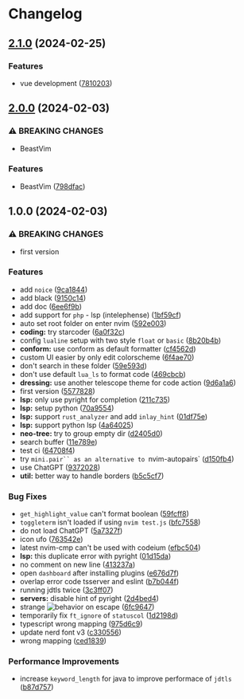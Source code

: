 # Changelog

## [2.1.0](https://github.com/loctvl842/nvim/compare/v2.0.0...v2.1.0) (2024-02-25)


### Features

* vue development ([7810203](https://github.com/loctvl842/nvim/commit/7810203e677eda33205ac33c2764eb28d466857b))

## [2.0.0](https://github.com/loctvl842/nvim/compare/v1.0.0...v2.0.0) (2024-02-03)


### ⚠ BREAKING CHANGES

* BeastVim

### Features

* BeastVim ([798dfac](https://github.com/loctvl842/nvim/commit/798dfac3578086bd135e6dc6e041d89714016fde))

## 1.0.0 (2024-02-03)


### ⚠ BREAKING CHANGES

* first version

### Features

* add `noice` ([9ca1844](https://github.com/loctvl842/nvim/commit/9ca184426d8c0b84acc61b9c53ccf74b534f3191))
* add black ([9150c14](https://github.com/loctvl842/nvim/commit/9150c143c1676f72c2c34979d7f654319346ee56))
* add doc ([6ee6f9b](https://github.com/loctvl842/nvim/commit/6ee6f9b5a64472879e4e2ec4966262b402adc8fa))
* add support for `php` - lsp (intelephense) ([1bf59cf](https://github.com/loctvl842/nvim/commit/1bf59cfa3a3e9db2994d6f4ef9127a9303b227b4))
* auto set root folder on enter nvim ([592e003](https://github.com/loctvl842/nvim/commit/592e003f1385cf35da6fdd91fbd002af41efa95b))
* **coding:** try starcoder ([6a0f32c](https://github.com/loctvl842/nvim/commit/6a0f32cd18eb2a747c2de40678d675aef897eafc))
* config `lualine` setup with two style `float` or `basic` ([8b20b4b](https://github.com/loctvl842/nvim/commit/8b20b4ba625fe867d26c548db8d4fbb464949869))
* **conform:** use conform as default formatter ([cf4562d](https://github.com/loctvl842/nvim/commit/cf4562d3b1fcc35b35b3b8ad288b08adadeab7d3))
* custom UI easier by only edit colorscheme ([6f4ae70](https://github.com/loctvl842/nvim/commit/6f4ae70e7ab720cd9d850f9fe4c0db53222d8a92))
* don't search in these folder ([59e593d](https://github.com/loctvl842/nvim/commit/59e593dfc9e7e741cfbb1ae9642ba1085cb53ae5))
* don't use default `lua_ls` to format code ([469cbcb](https://github.com/loctvl842/nvim/commit/469cbcbc71f4b8133937a12425db48a18a2846ee))
* **dressing:** use another telescope theme for code action ([9d6a1a6](https://github.com/loctvl842/nvim/commit/9d6a1a67c4f5cf52dc5220b1e8084066f7911da9))
* first version ([5577828](https://github.com/loctvl842/nvim/commit/5577828100304b650d6afaaa305004b1b1047a34))
* **lsp:** only use pyright for completion ([211c735](https://github.com/loctvl842/nvim/commit/211c735b41a73824f5a74d932d492da345c4e338))
* **lsp:** setup python ([70a9554](https://github.com/loctvl842/nvim/commit/70a9554947e91d79667c42728a6c588059697881))
* **lsp:** support `rust_analyzer` and add `inlay_hint` ([01df75e](https://github.com/loctvl842/nvim/commit/01df75e5f51a5604e2a3939fd7da6892c1be6ba0))
* **lsp:** support python lsp ([4a64025](https://github.com/loctvl842/nvim/commit/4a64025987b9b1f738449b820db0d7504ad485b4))
* **neo-tree:** try to group empty dir ([d2405d0](https://github.com/loctvl842/nvim/commit/d2405d091250ab6a86420fb3a87e81088c3cb16a))
* search buffer ([11e789e](https://github.com/loctvl842/nvim/commit/11e789e5a18bac3aa36e4046ef18da0b3e0a5dcc))
* test ci ([64708f4](https://github.com/loctvl842/nvim/commit/64708f40667dffee02bc5ad059bcf7ecbe738218))
* try `mini.pair`` as an alternative to `nvim-autopairs` ([d150fb4](https://github.com/loctvl842/nvim/commit/d150fb4c7870bf47529aa3f28b8a27c22d3cca29))
* use ChatGPT ([9372028](https://github.com/loctvl842/nvim/commit/937202880a2e72c7c65bc5e2fd8c9398e1ca9697))
* **util:** better way to handle borders ([b5c5cf7](https://github.com/loctvl842/nvim/commit/b5c5cf74e317d76d5bcd524b3e6ddd63d57bc913))


### Bug Fixes

* `get_highlight_value` can't format boolean ([59fcff8](https://github.com/loctvl842/nvim/commit/59fcff868f8b594deff63205c93a3825ce3d0d27))
* `toggleterm` isn't loaded if using `nvim test.js` ([bfc7558](https://github.com/loctvl842/nvim/commit/bfc7558eccdb168f7f0cc8900785aa76207b1e07))
* do not load ChatGPT ([5a7327f](https://github.com/loctvl842/nvim/commit/5a7327f0e28b163ec42f8a9d11aaa8feb5973cc2))
* icon ufo ([763542e](https://github.com/loctvl842/nvim/commit/763542e2929065333257ea677fd354c5b8d39e5a))
* latest nvim-cmp can't be used with codeium ([efbc504](https://github.com/loctvl842/nvim/commit/efbc504cb1442ed19c64c9f2f864a8a967bfb57b))
* **lsp:** this duplicate error with pyright ([01d15da](https://github.com/loctvl842/nvim/commit/01d15da49e026b5a5660ffee142bd9e6f24da925))
* no comment on new line ([413237a](https://github.com/loctvl842/nvim/commit/413237a45868c573eea94a2e26fd3b2015c87e6b))
* open `dashboard` after installing plugins ([e676d7f](https://github.com/loctvl842/nvim/commit/e676d7fcb8aac01adec057e6a6f7030dd066c70c))
* overlap error code tsserver and eslint ([b7b044f](https://github.com/loctvl842/nvim/commit/b7b044f48964ee0a478e9a35163e2e752b34f477))
* running jdtls twice ([3c3ff07](https://github.com/loctvl842/nvim/commit/3c3ff074182ea149e4c9a2820d766ee0dec3a46c))
* **servers:** disable hint of pyright ([2d4bed4](https://github.com/loctvl842/nvim/commit/2d4bed48cfa16525641ff09ac44a63e2df56025f))
* strange ![behavior](https://www.reddit.com/r/neovim/comments/11tn1oy/comment/jcky0kt/?context=3) on escape ([6fc9647](https://github.com/loctvl842/nvim/commit/6fc96474a65014e6bdca41f9fbc3346cfacb0d92))
* temporarily fix `ft_ignore` of `statuscol` ([1d2198d](https://github.com/loctvl842/nvim/commit/1d2198dd3abc584429d27995850015f3a4f2ae81))
* typescript wrong mapping ([975d6c9](https://github.com/loctvl842/nvim/commit/975d6c963dbc2ce88ecdbfc7a30ebf8c9515f6cb))
* update nerd font v3 ([c330556](https://github.com/loctvl842/nvim/commit/c3305561f06b58bd0f6325e460fa6ce869a1d25d))
* wrong mapping ([ced1839](https://github.com/loctvl842/nvim/commit/ced183994f949e10ede2fefb14e2d6f5475b623c))


### Performance Improvements

* increase `keyword_length` for java to improve performace of `jdtls` ([b87d757](https://github.com/loctvl842/nvim/commit/b87d75785aaddc8f2358c9aa52be5ccdd832697f))

